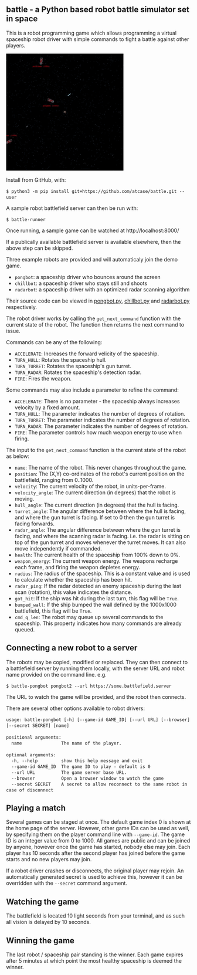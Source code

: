 ## battle - a Python based robot battle simulator set in space

This is a robot programming game which allows programming a virtual spaceship robot driver with simple commands
to fight a battle against other players.

![](battle_demo.gif)

Install from GitHub, with:

    $ python3 -m pip install git+https://github.com/atcase/battle.git --user

A sample robot battlefield server can then be run with:

    $ battle-runner

Once running, a sample game can be watched at http://localhost:8000/

If a publically available battlefield server is available elsewhere, then the above step can be skipped.

Three example robots are provided and will automaticaly join the demo game.

- `pongbot`: a spaceship driver who bounces around the screen
- `chillbot`: a spaceship driver who stays still and shoots
- `radarbot`: a spaceship driver with an optimized radar scanning algorithm

Their source code can be viewed in [pongbot.py](https://github.com/atcase/battle/blob/master/battle/pongbot.py),
[chillbot.py](https://github.com/atcase/battle/blob/master/battle/chillbot.py) and
[radarbot.py](https://github.com/atcase/battle/blob/master/battle/radarbot.py) respectively.

The robot driver works by calling the `get_next_command` function with the current state
of the robot. The function then returns the next command to issue.

Commands can be any of the following:

- `ACCELERATE`: Increases the forward velicity of the spaceship.
- `TURN_HULL`: Rotates the spaceship hull.
- `TURN_TURRET`: Rotates the spaceship's gun turret.
- `TURN_RADAR`: Rotates the spaceship's detection radar.
- `FIRE`: Fires the weapon.

Some commands may also include a parameter to refine the command:

- `ACCELERATE`: There is no parameter - the spaceship always increases velocity by a fixed amount.
- `TURN_HULL`: The parameter indicates the number of degrees of rotation.
- `TURN_TURRET`: The parameter indicates the number of degrees of rotation.
- `TURN_RADAR`: The parameter indicates the number of degrees of rotation.
- `FIRE`: The parameter controls how much weapon energy to use when firing.

The input to the `get_next_command` function is the current state of the robot as below:

- `name`: The name of the robot. This never changes throughout the game.
- `position`: The (X,Y) co-ordinates of the robot's current position on the battlefield, ranging from 0..1000.
- `velocity`: The current velocity of the robot, in units-per-frame.
- `velocity_angle`: The current direction (in degrees) that the robot is moving.
- `hull_angle`: The current direction (in degrees) that the hull is facing.
- `turret_angle`: The angular difference between where the hull is facing, and where the gun turret is facing. If set to
  0 then the gun turret is facing forwards.
- `radar_angle`: The angular difference between where the gun turret is facing, and where the scanning radar is facing.
  i.e. the radar is sitting on top of the gun turret and moves whenever the turret moves. It can also move independently
  if commanded.
- `health`: The current health of the spaceship from 100% down to 0%.
- `weapon_energy`: The current weapon energy. The weapons recharge each frame, and firing the weapon depletes energy.
- `radius`: The radius of the spaceship. This is a constant value and is used to calculate whether the spaceship has
  been hit.
- `radar_ping`: If the radar detected an enemy spaceship during the last scan (rotation), this value indicates the
  distance.
- `got_hit`: If the ship was hit during the last turn, this flag will be `True`.
- `bumped_wall`: If the ship bumped the wall defined by the 1000x1000 battlefield, this flag will be `True`.
- `cmd_q_len`: The robot may queue up several commands to the spaceship. This property indicates how many commands are
  already queued.

## Connecting a new robot to a server

The robots may be copied, modified or replaced. They can then connect to a battlefield server by running them locally,
with the server URL and robot name provided on the command line. e.g.

    $ battle-pongbot pongbot2 --url https://some.battlefield.server

The URL to watch the game will be provided, and the robot then connects.

There are several other options available to robot drivers:

```
usage: battle-pongbot [-h] [--game-id GAME_ID] [--url URL] [--browser] [--secret SECRET] [name]

positional arguments:
  name               The name of the player.

optional arguments:
  -h, --help         show this help message and exit
  --game-id GAME_ID  The game ID to play - default is 0
  --url URL          The game server base URL.
  --browser          Open a browser window to watch the game
  --secret SECRET    A secret to allow reconnect to the same robot in case of disconnect
```

## Playing a match

Several games can be staged at once. The default game index 0 is shown at the home page of the server. However, other
game IDs can be used as well, by specifying them on the player command line with `--game-id`. The game ID is an integer
value from 0 to 1000. All games are public and can be joined by anyone, however once the game has started, nobody else
may join. Each player has 10 seconds after the second player has joined before the game starts and no new players may
join.

If a robot driver crashes or disconnects, the original player may rejoin. An automatically generated secret is used to
achieve this, however it can be overridden with the `--secret` command argument.

## Watching the game

The battlefield is located 10 light seconds from your terminal, and as such all vision is delayed by 10 seconds.

## Winning the game

The last robot / spaceship pair standing is the winner. Each game expires after 5 minutes at which point the most
healthy spaceship is deemed the winner.
